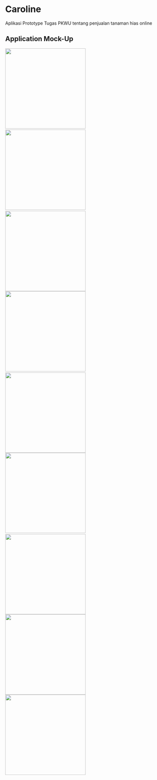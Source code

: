 # Caroline
Aplikasi Prototype Tugas PKWU tentang penjualan tanaman hias online

## Application Mock-Up

<img src="https://github.com/Hafiznaufalr/Caroline/blob/master/Sc/c7.jpg?raw=true" width="256">&nbsp;&nbsp;&nbsp;
<img src="https://github.com/Hafiznaufalr/Caroline/blob/master/Sc/c1.jpg?raw=true" width="256">&nbsp;&nbsp;&nbsp;
<img src="https://github.com/Hafiznaufalr/Caroline/blob/master/Sc/c2.jpg?raw=true" width="256">
<img src="https://github.com/Hafiznaufalr/Caroline/blob/master/Sc/c3.jpg?raw=true" width="256">&nbsp;&nbsp;&nbsp;
<img src="https://github.com/Hafiznaufalr/Caroline/blob/master/Sc/c4.jpg?raw=true" width="256">
<img src="https://github.com/Hafiznaufalr/Caroline/blob/master/Sc/c5.jpg?raw=true" width="256">&nbsp;&nbsp;&nbsp;
<img src="https://github.com/Hafiznaufalr/Caroline/blob/master/Sc/c6.jpg?raw=true" width="256">
<img src="https://github.com/Hafiznaufalr/Caroline/blob/master/Sc/c8.jpg?raw=true" width="256">
<img src="https://github.com/Hafiznaufalr/Caroline/blob/master/Sc/c9.jpg?raw=true" width="256">&nbsp;&nbsp;&nbsp;





